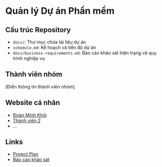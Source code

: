 # Quản lý Dự án Phần mềm

## Cấu trúc Repository

- `docs/`: Thư mục chứa tài liệu dự án
- `schedule.md`: Kế hoạch và tiến độ dự án
- `docs/business-requirements.md`: Báo cáo khảo sát hiện trạng và quy trình nghiệp vụ

## Thành viên nhóm

[Điền thông tin thành viên nhóm]

## Website cá nhân

- [Đoàn Minh Khôi](https://my-portfolio-git-main-izzys-projects-8588080b.vercel.app/)
- [Thành viên 2](link_to_personal_github_io)
- ...

## Links

- [Project Plan](schedule.md)
- [Báo cáo khảo sát](docs/business-requirements.md)
